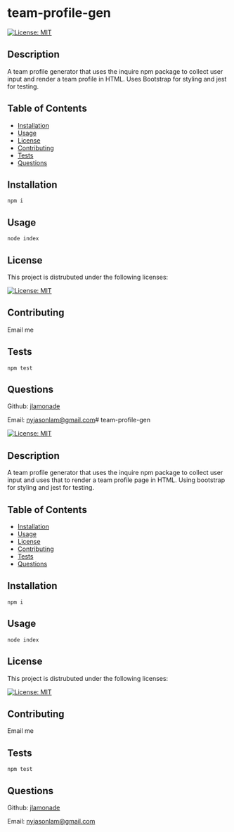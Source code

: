 # team-profile-gen

[![License: MIT](https://img.shields.io/badge/License-MIT-yellow.svg)](https://opensource.org/licenses/MIT)

## Description

A team profile generator that uses the inquire npm package to collect user input and render a team profile in HTML. Uses Bootstrap for styling and jest for testing.

## Table of Contents

- [Installation](#installation)
- [Usage](#usage)
- [License](#license)
- [Contributing](#contributing)
- [Tests](#tests)
- [Questions](#questions)


## Installation

```npm i```

## Usage

```node index```

## License

This project is distrubuted under the following licenses:

[![License: MIT](https://img.shields.io/badge/License-MIT-yellow.svg)](https://opensource.org/licenses/MIT)

## Contributing

Email me

## Tests

```npm test```

## Questions

Github: [jlamonade](https://www.github.com/jlamonade)

Email: nyjasonlam@gmail.com# team-profile-gen

[![License: MIT](https://img.shields.io/badge/License-MIT-yellow.svg)](https://opensource.org/licenses/MIT) 

## Description

A team profile generator that uses the inquire npm package to collect user input and uses that to render a team profile page in HTML. Using bootstrap for styling and jest for testing.

## Table of Contents

- [Installation](#installation)
- [Usage](#usage)
- [License](#license)
- [Contributing](#contributing)
- [Tests](#tests)
- [Questions](#questions)


## Installation

```npm i```

## Usage

```node index```

## License

This project is distrubuted under the following licenses:

[![License: MIT](https://img.shields.io/badge/License-MIT-yellow.svg)](https://opensource.org/licenses/MIT) 

## Contributing

Email me

## Tests

```npm test```

## Questions

Github: [jlamonade](https://www.github.com/jlamonade)

Email: nyjasonlam@gmail.com